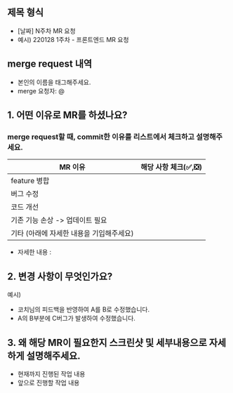## 제목 형식

- [날짜] N주차 MR 요청
- 예시) 220128 1주차 - 프론트엔드 MR 요청

## merge request 내역

- 본인의 이름을 태그해주세요.
- merge 요청자: @


## 1. 어떤 이유로 MR를 하셨나요?
### merge request할 때, commit한 이유를 리스트에서 체크하고 설명해주세요.
| MR 이유 | 해당 사항 체크(✅,❎) |
| ------ | ------ |
| feature 병합 |  |
| 버그 수정 |  |
| 코드 개선 |  |
| 기존 기능 손상 -> 업데이트 필요 |  |
| 기타 (아래에 자세한 내용을 기입해주세요) |  |
- 자세한 내용 :


## 2. 변경 사항이 무엇인가요?

예시)
- 코치님의 피드백을 반영하여 A를 B로 수정했습니다.
- A의 B부분에 C버그가 발생하여 수정했습니다.


## 3. 왜 해당 MR이 필요한지 스크린샷 및 세부내용으로 자세하게 설명해주세요.

- 현재까지 진행된 작업 내용
- 앞으로 진행할 작업 내용
